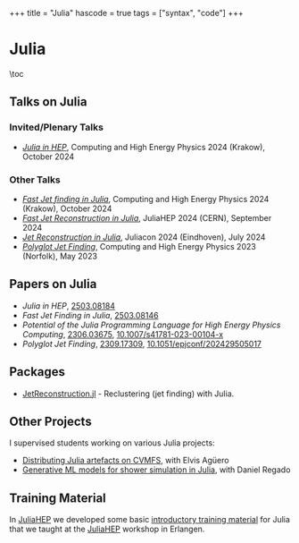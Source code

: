 +++
title = "Julia"
hascode = true
tags = ["syntax", "code"]
+++

# Julia

\toc

## Talks on Julia

### Invited/Plenary Talks

- [*Julia in HEP*](https://indico.cern.ch/event/1338689/contributions/6009700/), Computing and High Energy Physics 2024 (Krakow), October 2024

### Other Talks

- [*Fast Jet finding in Julia*](https://indico.cern.ch/event/1338689/contributions/6009999/), Computing and High Energy Physics 2024 (Krakow), October 2024
- [*Fast Jet Reconstruction in Julia*](https://indico.cern.ch/event/1410341/contributions/6135616/), JuliaHEP 2024 (CERN), September 2024
- [*Jet Reconstruction in Julia*](https://pretalx.com/juliacon2024/talk/LJMZ9W/), Juliacon 2024 (Eindhoven), July 2024
- [*Polyglot Jet Finding*](https://indico.jlab.org/event/459/contributions/11540/), Computing and High Energy Physics 2023 (Norfolk), May 2023

## Papers on Julia

- *Julia in HEP*, [2503.08184](https://arxiv.org/abs/2503.08184)
- *Fast Jet Finding in Julia*, [2503.08146](https://arxiv.org/abs/2503.08146)
- *Potential of the Julia Programming Language for High Energy Physics
  Computing*, [2306.03675](https://arxiv.org/abs/2306.03675),
  [10.1007/s41781-023-00104-x](https://doi.org/10.1007/s41781-023-00104-x)
- *Polyglot Jet Finding*, [2309.17309](https://arxiv.org/abs/2309.17309), [10.1051/epjconf/202429505017](https://doi.org/10.1051/epjconf/202429505017)

## Packages

- [JetReconstruction.jl](https://github.com/JuliaHEP/JetReconstruction.jl) - Reclustering (jet finding) with Julia.

## Other Projects

I supervised students working on various Julia projects:

- [Distributing Julia artefacts on CVMFS](https://indico.cern.ch/event/1410341/contributions/6135602/), with Elvis Agüero
- [Generative ML models for shower simulation in Julia](https://indico.cern.ch/event/1410341/contributions/6135615/), with Daniel Regado

## Training Material

In [JuliaHEP](https://hepsoftwarefoundation.org/workinggroups/juliahep.html) we
developed some basic [introductory training material](https://juliahep.github.io/JuliaHEP-2023/intro.html)
for Julia that we taught at the
[JuliaHEP](https://indico.cern.ch/e/juliahep2023) workshop in Erlangen.

